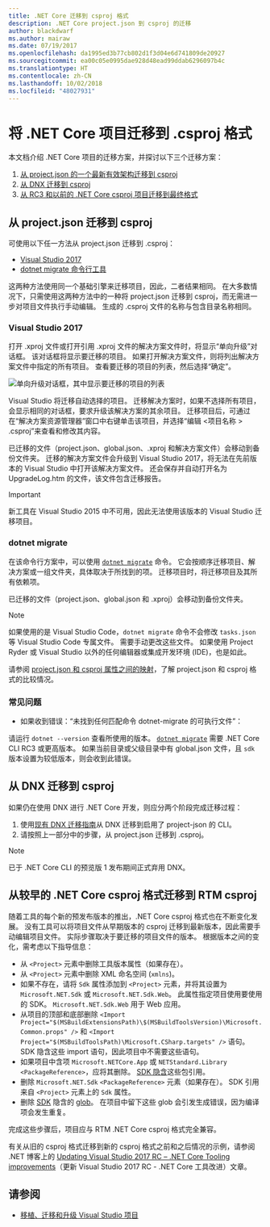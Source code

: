 ```yaml
---
title: .NET Core 迁移到 csproj 格式
description: .NET Core project.json 到 csproj 的迁移
author: blackdwarf
ms.author: mairaw
ms.date: 07/19/2017
ms.openlocfilehash: da1995ed3b77cb802d1f3d04e6d741809de20927
ms.sourcegitcommit: ea00c05e0995dae928d48ead99ddab6296097b4c
ms.translationtype: HT
ms.contentlocale: zh-CN
ms.lasthandoff: 10/02/2018
ms.locfileid: "48027931"
---
```

# <a name="migrating-net-core-projects-to-the-csproj-format"></a>将 .NET Core 项目迁移到 .csproj 格式

本文档介绍 .NET Core 项目的迁移方案，并探讨以下三个迁移方案：

1. [从 project.json 的一个最新有效架构迁移到 csproj](#migration-from-projectjson-to-csproj)
2. [从 DNX 迁移到 csproj](#migration-from-dnx-to-csproj)
3. [从 RC3 和以前的 .NET Core csproj 项目迁移到最终格式](#migration-from-earlier-net-core-csproj-formats-to-rtm-csproj)

## <a name="migration-from-projectjson-to-csproj"></a>从 project.json 迁移到 csproj

可使用以下任一方法从 project.json 迁移到 .csproj：

- [Visual Studio 2017](#visual-studio-2017)
- [dotnet migrate 命令行工具](#dotnet-migrate)

这两种方法使用同一个基础引擎来迁移项目，因此，二者结果相同。 在大多数情况下，只需使用这两种方法中的一种将 project.json 迁移到 csproj，而无需进一步对项目文件执行手动编辑。 生成的 .csproj 文件的名称与包含目录名称相同。

### <a name="visual-studio-2017"></a>Visual Studio 2017

打开 .xproj 文件或打开引用 .xproj 文件的解决方案文件时，将显示“单向升级”对话框。 该对话框将显示要迁移的项目。
如果打开解决方案文件，则将列出解决方案文件中指定的所有项目。 查看要迁移的项目的列表，然后选择“确定”。

![单向升级对话框，其中显示要迁移的项目的列表](media/one-way-upgrade.jpg)

Visual Studio 将迁移自动选择的项目。 迁移解决方案时，如果不选择所有项目，会显示相同的对话框，要求升级该解决方案的其余项目。 迁移项目后，可通过在“解决方案资源管理器”窗口中右键单击该项目，并选择“编辑 \<项目名称 > .csproj”来查看和修改其内容。

已迁移的文件（project.json、global.json、.xproj 和解决方案文件）会移动到备份文件夹。 迁移的解决方案文件会升级到 Visual Studio 2017，将无法在先前版本的 Visual Studio 中打开该解决方案文件。
还会保存并自动打开名为 UpgradeLog.htm 的文件，该文件包含迁移报告。

> [!IMPORTANT]
> 新工具在 Visual Studio 2015 中不可用，因此无法使用该版本的 Visual Studio 迁移项目。

### <a name="dotnet-migrate"></a>dotnet migrate

在该命令行方案中，可以使用 [`dotnet migrate`](../tools/dotnet-migrate.md) 命令。 它会按顺序迁移项目、解决方案或一组文件夹，具体取决于所找到的项。
迁移项目时，将迁移项目及其所有依赖项。

已迁移的文件（project.json、global.json 和 .xproj）会移动到备份文件夹。

> [!NOTE]
> 如果使用的是 Visual Studio Code，`dotnet migrate` 命令不会修改 `tasks.json` 等 Visual Studio Code 专属文件。 需要手动更改这些文件。
> 如果使用 Project Ryder 或 Visual Studio 以外的任何编辑器或集成开发环境 (IDE)，也是如此。

请参阅 [project.json 和 csproj 属性之间的映射](../tools/project-json-to-csproj.md)，了解 project.json 和 csproj 格式的比较情况。

### <a name="common-issues"></a>常见问题

- 如果收到错误：“未找到任何匹配命令 dotnet-migrate 的可执行文件”：

请运行 `dotnet --version` 查看所使用的版本。 [`dotnet migrate`](../tools/dotnet-migrate.md) 需要 .NET Core CLI RC3 或更高版本。
如果当前目录或父级目录中有 global.json 文件，且 `sdk` 版本设置为较低版本，则会收到此错误。

## <a name="migration-from-dnx-to-csproj"></a>从 DNX 迁移到 csproj

如果仍在使用 DNX 进行 .NET Core 开发，则应分两个阶段完成迁移过程：

1. 使用[现有 DNX 迁移指南](from-dnx.md)从 DNX 迁移到启用了 project-json 的 CLI。
2. 请按照上一部分中的步骤，从 project.json 迁移到 .csproj。  

> [!NOTE]
> 已于 .NET Core CLI 的预览版 1 发布期间正式弃用 DNX。

## <a name="migration-from-earlier-net-core-csproj-formats-to-rtm-csproj"></a>从较早的 .NET Core csproj 格式迁移到 RTM csproj

随着工具的每个新的预发布版本的推出，.NET Core csproj 格式也在不断变化发展。 没有工具可以将项目文件从早期版本的 csproj 迁移到最新版本，因此需要手动编辑项目文件。 实际步骤取决于要迁移的项目文件的版本。 根据版本之间的变化，需考虑以下指导信息：

* 从 `<Project>` 元素中删除工具版本属性（如果存在）。
* 从 `<Project>` 元素中删除 XML 命名空间 (`xmlns`)。
* 如果不存在，请将 `Sdk` 属性添加到 `<Project>` 元素，并将其设置为 `Microsoft.NET.Sdk` 或 `Microsoft.NET.Sdk.Web`。 此属性指定项目使用要使用的 SDK。 `Microsoft.NET.Sdk.Web` 用于 Web 应用。
* 从项目的顶部和底部删除 `<Import Project="$(MSBuildExtensionsPath)\$(MSBuildToolsVersion)\Microsoft.Common.props" />` 和 `<Import Project="$(MSBuildToolsPath)\Microsoft.CSharp.targets" />` 语句。 SDK 隐含这些 import 语句，因此项目中不需要这些语句。
* 如果项目中含项 `Microsoft.NETCore.App` 或 `NETStandard.Library` `<PackageReference>`，应将其删除。 [SDK 隐含](https://aka.ms/sdkimplicitrefs)这些包引用。
* 删除 `Microsoft.NET.Sdk` `<PackageReference>` 元素（如果存在）。 SDK 引用来自 `<Project>` 元素上的 `Sdk` 属性。
* 删除 [SDK](../tools/csproj.md#default-compilation-includes-in-net-core-projects) 隐含的 [glob](https://en.wikipedia.org/wiki/Glob_(programming))。 在项目中留下这些 glob 会引发生成错误，因为编译项会发生重复。

完成这些步骤后，项目应与 RTM .NET Core csproj 格式完全兼容。

有关从旧的 csproj 格式迁移到新的 csproj 格式之前和之后情况的示例，请参阅 .NET 博客上的 [Updating Visual Studio 2017 RC – .NET Core Tooling improvements](https://blogs.msdn.microsoft.com/dotnet/2016/12/12/updating-visual-studio-2017-rc-net-core-tooling-improvements/)（更新 Visual Studio 2017 RC - .NET Core 工具改进）文章。

## <a name="see-also"></a>请参阅

- [移植、迁移和升级 Visual Studio 项目](/visualstudio/porting/port-migrate-and-upgrade-visual-studio-projects)
